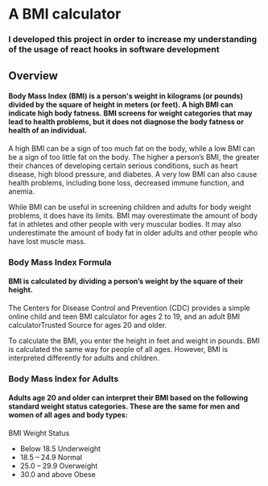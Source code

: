 # A BMI calculator
### I developed this project in order to increase my understanding of the usage of react hooks in software development

## Overview
#### Body Mass Index (BMI) is a person's weight in kilograms (or pounds) divided by the square of height in meters (or feet). A high BMI can indicate high body fatness. BMI screens for weight categories that may lead to health problems, but it does not diagnose the body fatness or health of an individual.

A high BMI can be a sign of too much fat on the body, while a low BMI can be a sign of too little fat on the body. The higher a person’s BMI, the greater their chances of developing certain serious conditions, such as heart disease, high blood pressure, and diabetes. A very low BMI can also cause health problems, including bone loss, decreased immune function, and anemia.

While BMI can be useful in screening children and adults for body weight problems, it does have its limits. BMI may overestimate the amount of body fat in athletes and other people with very muscular bodies. It may also underestimate the amount of body fat in older adults and other people who have lost muscle mass.

### Body Mass Index Formula
#### BMI is calculated by dividing a person’s weight by the square of their height.

The Centers for Disease Control and Prevention (CDC) provides a simple online child and teen BMI calculator for ages 2 to 19, and an adult BMI calculatorTrusted Source for ages 20 and older.

To calculate the BMI, you enter the height in feet and weight in pounds. BMI is calculated the same way for people of all ages. However, BMI is interpreted differently for adults and children.

### Body Mass Index for Adults
#### Adults age 20 and older can interpret their BMI based on the following standard weight status categories. These are the same for men and women of all ages and body types:

BMI	Weight Status
* Below 18.5	Underweight
* 18.5 – 24.9	Normal
* 25.0 – 29.9	Overweight
* 30.0 and above	Obese
